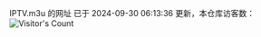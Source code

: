 IPTV.m3u 的网址 已于 2024-09-30 06:13:36 更新，本仓库访客数：![Visitor's Count](https://profile-counter.glitch.me/hero1898_tv/count.svg)
